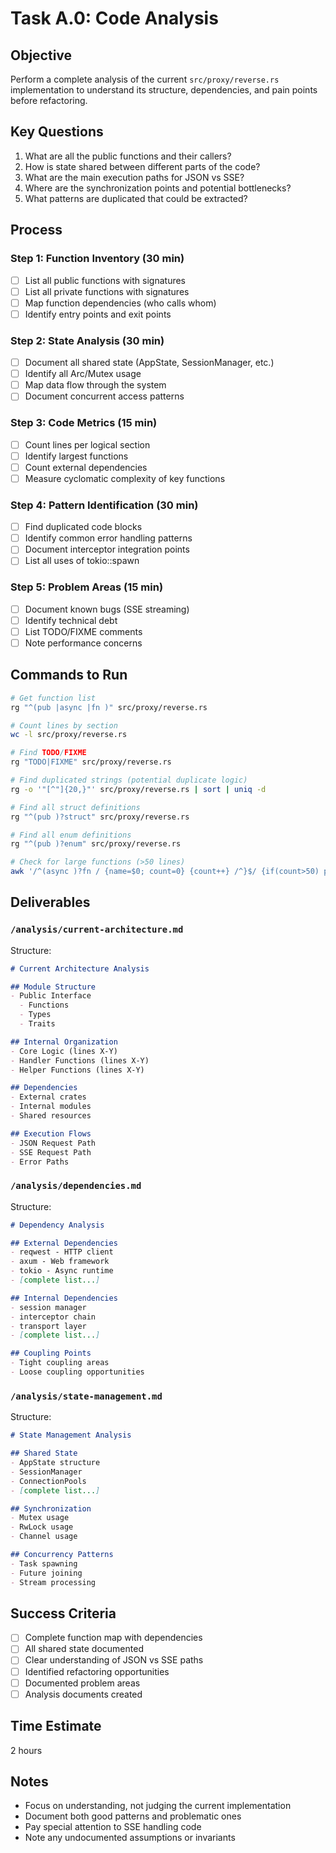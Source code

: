 # Task A.0: Code Analysis

## Objective
Perform a complete analysis of the current `src/proxy/reverse.rs` implementation to understand its structure, dependencies, and pain points before refactoring.

## Key Questions
1. What are all the public functions and their callers?
2. How is state shared between different parts of the code?
3. What are the main execution paths for JSON vs SSE?
4. Where are the synchronization points and potential bottlenecks?
5. What patterns are duplicated that could be extracted?

## Process

### Step 1: Function Inventory (30 min)
- [ ] List all public functions with signatures
- [ ] List all private functions with signatures  
- [ ] Map function dependencies (who calls whom)
- [ ] Identify entry points and exit points

### Step 2: State Analysis (30 min)
- [ ] Document all shared state (AppState, SessionManager, etc.)
- [ ] Identify all Arc/Mutex usage
- [ ] Map data flow through the system
- [ ] Document concurrent access patterns

### Step 3: Code Metrics (15 min)
- [ ] Count lines per logical section
- [ ] Identify largest functions
- [ ] Count external dependencies
- [ ] Measure cyclomatic complexity of key functions

### Step 4: Pattern Identification (30 min)
- [ ] Find duplicated code blocks
- [ ] Identify common error handling patterns
- [ ] Document interceptor integration points
- [ ] List all uses of tokio::spawn

### Step 5: Problem Areas (15 min)
- [ ] Document known bugs (SSE streaming)
- [ ] Identify technical debt
- [ ] List TODO/FIXME comments
- [ ] Note performance concerns

## Commands to Run
```bash
# Get function list
rg "^(pub |async |fn )" src/proxy/reverse.rs

# Count lines by section
wc -l src/proxy/reverse.rs

# Find TODO/FIXME
rg "TODO|FIXME" src/proxy/reverse.rs

# Find duplicated strings (potential duplicate logic)
rg -o '"[^"]{20,}"' src/proxy/reverse.rs | sort | uniq -d

# Find all struct definitions
rg "^(pub )?struct" src/proxy/reverse.rs

# Find all enum definitions  
rg "^(pub )?enum" src/proxy/reverse.rs

# Check for large functions (>50 lines)
awk '/^(async )?fn / {name=$0; count=0} {count++} /^}$/ {if(count>50) print name " - " count " lines"}' src/proxy/reverse.rs
```

## Deliverables

### `/analysis/current-architecture.md`
Structure:
```markdown
# Current Architecture Analysis

## Module Structure
- Public Interface
  - Functions
  - Types
  - Traits

## Internal Organization
- Core Logic (lines X-Y)
- Handler Functions (lines X-Y)
- Helper Functions (lines X-Y)

## Dependencies
- External crates
- Internal modules
- Shared resources

## Execution Flows
- JSON Request Path
- SSE Request Path
- Error Paths
```

### `/analysis/dependencies.md`
Structure:
```markdown
# Dependency Analysis

## External Dependencies
- reqwest - HTTP client
- axum - Web framework
- tokio - Async runtime
- [complete list...]

## Internal Dependencies
- session manager
- interceptor chain
- transport layer
- [complete list...]

## Coupling Points
- Tight coupling areas
- Loose coupling opportunities
```

### `/analysis/state-management.md`
Structure:
```markdown
# State Management Analysis

## Shared State
- AppState structure
- SessionManager
- ConnectionPools
- [complete list...]

## Synchronization
- Mutex usage
- RwLock usage
- Channel usage

## Concurrency Patterns
- Task spawning
- Future joining
- Stream processing
```

## Success Criteria
- [ ] Complete function map with dependencies
- [ ] All shared state documented
- [ ] Clear understanding of JSON vs SSE paths
- [ ] Identified refactoring opportunities
- [ ] Documented problem areas
- [ ] Analysis documents created

## Time Estimate
2 hours

## Notes
- Focus on understanding, not judging the current implementation
- Document both good patterns and problematic ones
- Pay special attention to SSE handling code
- Note any undocumented assumptions or invariants
